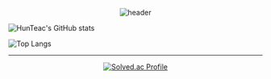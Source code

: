 <div align="center">

  
![header](https://capsule-render.vercel.app/api?type=waving&color=gradient&height=200&section=header&text=👨‍💻HunTeac&fontSize=60&fontColor=ffffff&fontAlign=80)


</div>


<div>
  
![HunTeac's GitHub stats](https://github-readme-stats.vercel.app/api?username=HunTeac&show_icons=true&theme=tokyonight)

![Top Langs](https://github-readme-stats.vercel.app/api/top-langs/?username=HunTeac&layout=compact&theme=tokyonight)

</div>


------------

<div align="center">


  
[![Solved.ac Profile](http://mazassumnida.wtf/api/v2/generate_badge?boj=98cline)](https://solved.ac/98cline/)  

</div>
